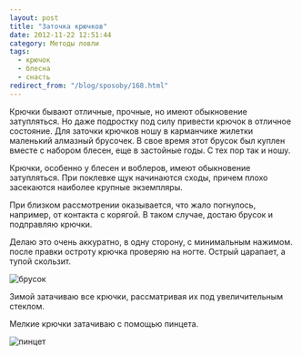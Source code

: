 ```yaml
---
layout: post
title: "Заточка крючков"
date: 2012-11-22 12:51:44
category: Методы ловли
tags:
  - крючок
  - блесна
  - снасть
redirect_from: "/blog/sposoby/168.html"
---
```

Крючки бывают отличные, прочные, но имеют обыкновение затупляться. Но
даже подростку под силу привести крючок в отличное состояние. Для
заточки крючков ношу в карманчике жилетки маленький алмазный брусочек. В
свое время этот брусок был куплен вместе с набором блесен, еще в
застойные годы. С тех пор так и ношу.

Крючки, особенно у блесен и воблеров, имеют обыкновение затупляться. При
поклевке щук начинаются сходы, причем плохо засекаются наиболее крупные
экземпляры.

При близком рассмотрении оказывается, что жало погнулось, например, от
контакта с корягой. В таком случае, достаю брусок и подправляю крючки.

Делаю это очень аккуратно, в одну сторону, с минимальным нажимом. после
правки остроту крючка проверяю на ногте. Острый царапает, а тупой
скользит.

![брусок](http://fishingguru.ru/uploads/images/00/00/01/2012/11/22/f3dfe1.jpg)

Зимой затачиваю все крючки, рассматривая их под увеличительным стеклом. 

Мелкие крючки затачиваю с помощью пинцета.

![пинцет](http://fishingguru.ru/uploads/images/00/00/01/2012/11/22/1e251d.jpg)
